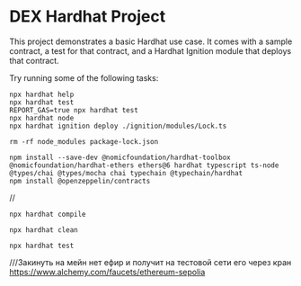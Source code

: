 # DEX Hardhat Project

This project demonstrates a basic Hardhat use case. It comes with a sample contract, a test for that contract, and a Hardhat Ignition module that deploys that contract.

Try running some of the following tasks:

```shell
npx hardhat help
npx hardhat test
REPORT_GAS=true npx hardhat test
npx hardhat node
npx hardhat ignition deploy ./ignition/modules/Lock.ts
```

```shell
rm -rf node_modules package-lock.json
```
```shell
npm install --save-dev @nomicfoundation/hardhat-toolbox @nomicfoundation/hardhat-ethers ethers@6 hardhat typescript ts-node @types/chai @types/mocha chai typechain @typechain/hardhat
npm install @openzeppelin/contracts
```


//
```shell
npx hardhat compile
```
```shell
npx hardhat clean
```
```shell
npx hardhat test
```


///Закинуть на мейн нет ефир и получит на тестовой сети его через кран https://www.alchemy.com/faucets/ethereum-sepolia